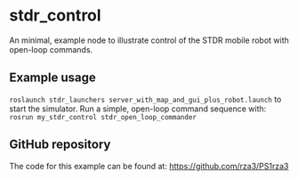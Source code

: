 # stdr_control
An minimal, example node to illustrate control of the STDR mobile robot with open-loop commands.

## Example usage
`roslaunch stdr_launchers server_with_map_and_gui_plus_robot.launch`
to start the simulator.  Run a simple, open-loop command sequence with:
`rosrun my_stdr_control stdr_open_loop_commander`

## GitHub repository
The code for this example can be found at: <https://github.com/rza3/PS1rza3>
    
